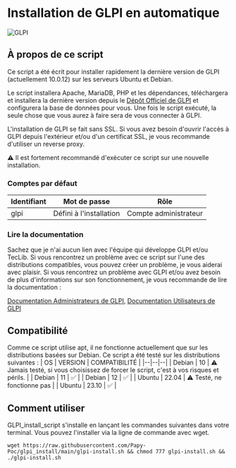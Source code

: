 # Installation de GLPI en automatique
 ![GLPI](https://glpi-project.org/wp-content/uploads/2022/01/hero-img-2.png)
## À propos de ce script

Ce script a été écrit pour installer rapidement la dernière version de GLPI (actuellement 10.0.12) sur les serveurs Ubuntu et Debian.

Le script installera Apache, MariaDB, PHP et les dépendances, téléchargera et installera la dernière version depuis le [Dépôt Officiel de GLPI](https://github.com/glpi-project/glpi) et configurera la base de données pour vous.
Une fois le script exécuté, la seule chose que vous aurez à faire sera de vous connecter à GLPI.

L'installation de GLPI se fait sans SSL. Si vous avez besoin d'ouvrir l'accès à GLPI depuis l'extérieur et/ou d'un certificat SSL, je vous recommande d'utiliser un reverse proxy.

⚠️ Il est fortement recommandé d'exécuter ce script sur une nouvelle installation.

### Comptes par défaut

| Identifiant | Mot de passe | Rôle |
|--|--|--|
| glpi | Défini à l'installation | Compte administrateur |

### Lire la documentation
Sachez que je n'ai aucun lien avec l'équipe qui développe GLPI et/ou TecLib.
Si vous rencontrez un problème avec ce script sur l'une des distributions compatibles, vous pouvez créer un problème, je vous aiderai avec plaisir.
Si vous rencontrez un problème avec GLPI et/ou avez besoin de plus d'informations sur son fonctionnement, je vous recommande de lire la documentation :

[Documentation Administrateurs de GLPI](https://glpi-install.readthedocs.io/), [Documentation Utilisateurs de GLPI](https://glpi-user-documentation.readthedocs.io/)

## Compatibilité
Comme ce script utilise apt, il ne fonctionne actuellement que sur les distributions basées sur Debian.
Ce script a été testé sur les distributions suivantes :
| OS | VERSION | COMPATIBILITÉ |
|--|--|--|
| Debian | 10 | ⚠️ Jamais testé, si vous choisissez de forcer le script, c'est à vos risques et périls. |
| Debian | 11 | ✅ |
| Debian | 12 | ✅ |
| Ubuntu | 22.04 | ⚠️ Testé, ne fonctionne pas |
| Ubuntu | 23.10 | ✅ |


## Comment utiliser
GLPI_install_script s'installe en lançant les commandes suivantes dans votre terminal. Vous pouvez l'installer via la ligne de commande avec wget.

    wget https://raw.githubusercontent.com/Papy-Poc/glpi_install/main/glpi-install.sh && chmod 777 glpi-install.sh && ./glpi-install.sh
